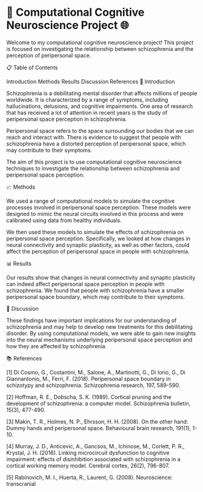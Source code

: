 # 🧠 Computational Cognitive Neuroscience Project 🌐

Welcome to my computational cognitive neuroscience project! This project is focused on investigating the relationship between schizophrenia and the perception of peripersonal space.

📋 Table of Contents

Introduction
Methods
Results
Discussion
References
🎉 Introduction

Schizophrenia is a debilitating mental disorder that affects millions of people worldwide. It is characterized by a range of symptoms, including hallucinations, delusions, and cognitive impairments. One area of research that has received a lot of attention in recent years is the study of peripersonal space perception in schizophrenia.

Peripersonal space refers to the space surrounding our bodies that we can reach and interact with. There is evidence to suggest that people with schizophrenia have a distorted perception of peripersonal space, which may contribute to their symptoms.

The aim of this project is to use computational cognitive neuroscience techniques to investigate the relationship between schizophrenia and peripersonal space perception.

📈 Methods

We used a range of computational models to simulate the cognitive processes involved in peripersonal space perception. These models were designed to mimic the neural circuits involved in this process and were calibrated using data from healthy individuals.

We then used these models to simulate the effects of schizophrenia on peripersonal space perception. Specifically, we looked at how changes in neural connectivity and synaptic plasticity, as well as other factors, could affect the perception of peripersonal space in people with schizophrenia.

📊 Results

Our results show that changes in neural connectivity and synaptic plasticity can indeed affect peripersonal space perception in people with schizophrenia. We found that people with schizophrenia have a smaller peripersonal space boundary, which may contribute to their symptoms.

💬 Discussion

These findings have important implications for our understanding of schizophrenia and may help to develop new treatments for this debilitating disorder. By using computational models, we were able to gain new insights into the neural mechanisms underlying peripersonal space perception and how they are affected by schizophrenia.

📚 References

[1] Di Cosmo, G., Costantini, M., Salone, A., Martinotti, G., Di Iorio, G., Di Giannantonio, M., Ferri, F. (2018). Peripersonal space boundary in schizotypy and schizophrenia. Schizophrenia research, 197, 589-590.

[2] Hoffman, R. E., Dobscha, S. K. (1989). Cortical pruning and the development of schizophrenia: a computer model. Schizophrenia bulletin, 15(3), 477-490.

[3] Makin, T. R., Holmes, N. P., Ehrsson, H. H. (2008). On the other hand: Dummy hands and peripersonal space. Behavioural brain research, 191(1), 1-10.

[4] Murray, J. D., Anticevic, A., Gancsos, M., Ichinose, M., Corlett, P. R., Krystal, J. H. (2016). Linking microcircuit dysfunction to cognitive impairment: effects of disinhibition associated with schizophrenia in a cortical working memory model. Cerebral cortex, 26(2), 796-807.

[5] Rabinovich, M. I., Huerta, R., Laurent, G. (2008). Neuroscience: transcranial
